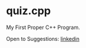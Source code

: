 # quiz.cpp
My First Proper C++ Program.

Open to Suggestions: [linkedin](https://www.linkedin.com/in/armaan-ahmed-4ab495301/)
